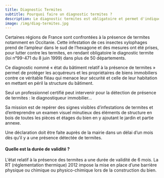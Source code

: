 ```yaml
---
title: Diagnostic Termites
subtitle: Pourquoi faire un diagnostic termites ?
description: Le diagnostic termites est obligatoire et permet d'indiquer la présence ou l'absence de termite dans un logement.
image: /img/diag-termites.jpg
---
```

 
Certaines régions de France sont confrontées à la présence de termites notamment en Occitanie. Cette infestation de ces insectes xylophages prend de l’ampleur dans le sud de l’hexagone et des mesures ont été prises, pour lutter contre les termites, en rendant obligatoire le diagnostic termite (loi n°99-471 du 8 juin 1999) dans plus de 50 départements.
 
Ce diagnostic nommé « état du bâtiment relatif à la présence de termites » permet de protéger les acquéreurs et les propriétaires de biens immobiliers contre ce véritable fléau qui menace leur sécurité et celle de leur habitation en mettant en péril la structure du bâtiment.

Seul un professionnel certifié peut intervenir pour la détection de présence de termites : le diagnostiqueur immobilier…

Sa mission est de repérer des signes visibles d’infestations de termites et d’entreprendre un examen visuel minutieux des éléments de structure en bois de toutes les pièces et étages du bien en y ajoutant le jardin et partie annexe.

Une déclaration doit être faite auprès de la mairie dans un délai d’un mois dès qu’il y a une présence détectée de termites.

#### Quelle est la durée de validité ?
L’état relatif à la présence des termites a une durée de validité de 6 mois.
La RT (réglementation thermique) 2012 impose la mise en place d’une barrière physique ou chimique ou physico-chimique lors de la construction du bien.
